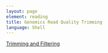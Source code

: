 ```yaml
---
layout: page
element: reading
title: Genomics Read Quality Trimming
language: Shell
---
```


[Trimming and Filtering](https://datacarpentry.org/wrangling-genomics/03-trimming/index.html)

